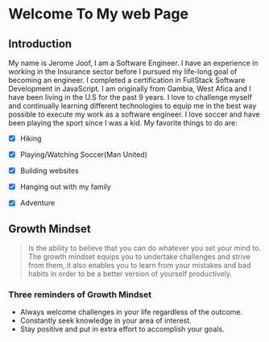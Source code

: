 # Welcome To My web Page


## Introduction
My name is Jerome Joof, I am a Software Engineer. I have an experience in working in the Insurance sector before I pursued my life-long goal of becoming an engineer. I completed a certification in FullStack Software Development in JavaScript. I am originally from Gambia, West Afica and I have been living in the U.S for the past 9 years. I love to challenge myself and continually learning different technologies to equip me in the best way possible to execute my work as a software engineer. I love soccer and have been playing the sport since I was a kid. My favorite things to do are: 
- [x] Hiking 
- [x] Playing/Watching Soccer(Man United)
- [x] Building websites 
- [x] Hanging out with my family
- [x] Adventure


## Growth Mindset
> Is the ability to believe that you can do whatever you set your mind to. The growth mindset equips you to undertake challenges and strive from them, it also enables you to learn from your mistakes and bad habits in order to be a better version of yourself productively.

### Three reminders of Growth Mindset
- Always welcome challenges in your life regardless of the outcome.
- Constantly seek knowledge in your area of interest.
- Stay positive and put in extra effort to accomplish your goals.


